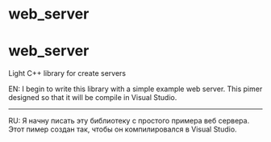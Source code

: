 # web_server
web_server
=============

Light C++ library for create servers

EN:
I begin to write this library with a simple example web server.
This pimer designed so that it will be compile in Visual Studio.

*********************************************************************************
RU: 
Я начну писать эту библиотеку с простого примера веб сервера.
Этот пимер создан так, чтобы он компилировалcя в Visual Studio.
